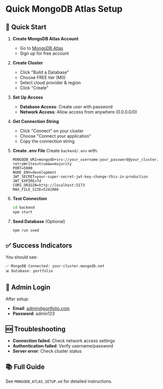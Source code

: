 # Quick MongoDB Atlas Setup

## 🚀 Quick Start

1. **Create MongoDB Atlas Account**
   - Go to [MongoDB Atlas](https://www.mongodb.com/atlas)
   - Sign up for free account

2. **Create Cluster**
   - Click "Build a Database"
   - Choose FREE tier (M0)
   - Select cloud provider & region
   - Click "Create"

3. **Set Up Access**
   - **Database Access**: Create user with password
   - **Network Access**: Allow access from anywhere (0.0.0.0/0)

4. **Get Connection String**
   - Click "Connect" on your cluster
   - Choose "Connect your application"
   - Copy the connection string

5. **Create .env File**
   Create `backend/.env` with:
   ```env
   MONGODB_URI=mongodb+srv://your_username:your_password@your_cluster.mongodb.net/portfolio?retryWrites=true&w=majority
   PORT=5000
   NODE_ENV=development
   JWT_SECRET=your-super-secret-jwt-key-change-this-in-production
   JWT_EXPIRE=7d
   CORS_ORIGIN=http://localhost:5173
   MAX_FILE_SIZE=5242880
   ```

6. **Test Connection**
   ```bash
   cd backend
   npm start
   ```

7. **Seed Database** (Optional)
   ```bash
   npm run seed
   ```

## ✅ Success Indicators

You should see:
```
✅ MongoDB Connected: your-cluster.mongodb.net
📊 Database: portfolio
```

## 🔐 Admin Login

After setup:
- **Email**: admin@portfolio.com
- **Password**: admin123

## 🆘 Troubleshooting

- **Connection failed**: Check network access settings
- **Authentication failed**: Verify username/password
- **Server error**: Check cluster status

## 📚 Full Guide

See `MONGODB_ATLAS_SETUP.md` for detailed instructions.
